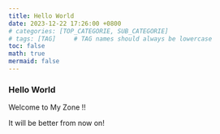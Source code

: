```yaml
---
title: Hello World
date: 2023-12-22 17:26:00 +0800
# categories: [TOP_CATEGORIE, SUB_CATEGORIE]
# tags: [TAG]     # TAG names should always be lowercase
toc: false
math: true
mermaid: false
---
```


### Hello World

Welcome to My Zone !! 

It will be better from now on!
